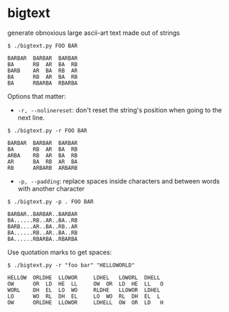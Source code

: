 # bigtext
generate obnoxious large ascii-art text made out of strings

```
$ ./bigtext.py FOO BAR

BARBAR  BARBAR  BARBAR
BA      RB  AR  BA  RB
BARB    AR  BA  RB  AR
BA      RB  AR  BA  RB
BA      RBARBA  RBARBA
```

Options that matter:
* `-r, --nolinereset`: don't reset the string's position when going to the next line.

```
$ ./bigtext.py -r FOO BAR

BARBAR  BARBAR  BARBAR
BA      RB  AR  BA  RB
ARBA    RB  AR  BA  RB
AR      BA  RB  AR  BA
RB      ARBARB  ARBARB
```

* `-p, --padding`: replace spaces inside characters and between words with another character
```
$ ./bigtext.py -p . FOO BAR

BARBAR..BARBAR..BARBAR
BA......RB..AR..BA..RB
BARB....AR..BA..RB..AR
BA......RB..AR..BA..RB
BA......RBARBA..RBARBA
```

Use quotation marks to get spaces:
```
$ ./bigtext.py -r "foo bar" "HELLOWORLD"

HELLOW  ORLDHE  LLOWOR     LDHEL   LOWORL  DHELL
OW      OR  LD  HE  LL     OW  OR  LD  HE  LL   O
WORL    DH  EL  LO  WO     RLDHE   LLOWOR  LDHEL
LO      WO  RL  DH  EL     LO  WO  RL  DH  EL  L
OW      ORLDHE  LLOWOR     LDHELL  OW  OR  LD   H

```

